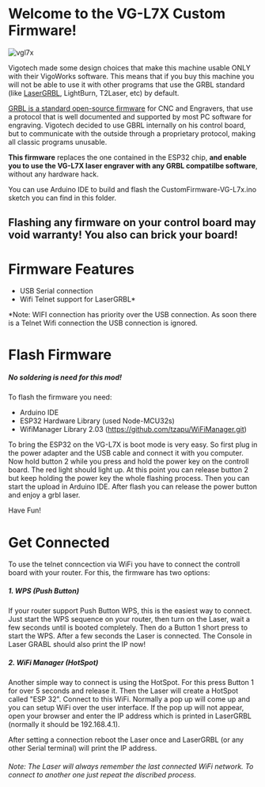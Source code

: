 # Welcome to the VG-L7X Custom Firmware!

![vgl7x](https://user-images.githubusercontent.com/8782035/96716014-c2481400-13a4-11eb-9c7f-2a90dcbe5fc6.jpg)

Vigotech made some design choices that make this machine usable ONLY with their VigoWorks software. This means that if you buy this machine you will not be able to use it with other programs that use the GRBL standard (like [LaserGRBL](https://lasergrbl.com), LightBurn, T2Laser, etc) by default.

[GRBL is a standard open-source firmware](https://github.com/gnea/grbl/) for CNC and Engravers, that use a protocol that is well documented and supported by most PC software for engraving. Vigotech decided to use GBRL internally on his control board, but to communicate with the outside through a proprietary protocol, making all classic programs unusable.

**This firmware** replaces the one contained in the ESP32 chip, **and enable you to use the VG-L7X laser engraver with any GRBL compatilbe software**, without any hardware hack. 

You can use Arduino IDE to build and flash the CustomFirmware-VG-L7x.ino sketch you can find in this folder.


## Flashing any firmware on your control board may void warranty! You also can brick your board!


# Firmware Features
- USB Serial connection
- Wifi Telnet support for LaserGRBL*

*Note: WIFI connection has priority over the USB connection. As soon there is a Telnet Wifi connection the USB connection is ignored.

# Flash Firmware
##### No soldering is need for this mod!
To flash the firmware you need:
- Arduino IDE
- ESP32 Hardware Library (used Node-MCU32s)
- WifiManager Library 2.03 (https://github.com/tzapu/WiFiManager.git)

To bring the ESP32 on the VG-L7X is boot mode is very easy. So first plug in the power adapter and the USB cable and connect it with you computer. Now hold button 2 while you press and hold the power key on the controll board. The red light should light up. At this point you can release button 2 but keep holding the power key the whole flashing process. Then you can start the upload in Arduino IDE. After flash you can release the power button and enjoy a grbl laser.

Have Fun!

# Get Connected
To use the telnet conncection via WiFi you have to connect the controll board with your router. For this, the firmware has two options:
##### 1. WPS (Push Button)
If your router support Push Button WPS, this is the easiest way to connect. Just start the WPS sequence on your router, then turn on the Laser, wait a few seconds until is booted completely. Then do a Button 1 short press to start the WPS. After a few seconds the Laser is connected. The Console in Laser GRABL should also print the IP now!

##### 2. WiFi Manager (HotSpot)
Another simple way to connect is using the HotSpot. For this press Button 1 for over 5 seconds and release it. Then the Laser will create a HotSpot called "ESP 32". Connect to this WiFi. Normally a pop up will come up and you can setup WiFi over the user interface. If the pop up will not appear, open your browser and enter the IP address which is printed in LaserGRBL (normally it should be 192.168.4.1). 

After setting a connection reboot the Laser once and LaserGRBL (or any other Serial terminal) will print the IP address.

###### Note: The Laser will always remember the last connected WiFi network. To connect to another one just repeat the discribed process. 